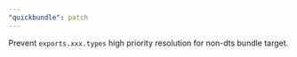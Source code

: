 ```yaml
---
"quickbundle": patch
---
```


Prevent `exports.xxx.types` high priority resolution for non-dts bundle target.
